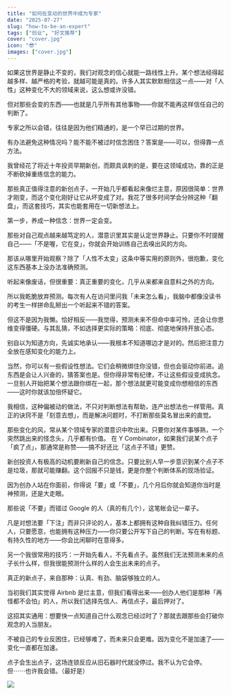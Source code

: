 ```yaml
---
title: "如何在变动的世界中成为专家"
date: "2025-07-27"
slug: "how-to-be-an-expert"
tags: ["创业", "好文推荐"]
cover: "cover.jpg"
icon: "😎"
images: ["cover.jpg"]
---
```

如果这世界是静止不变的，我们对观念的信心就能一路线性上升。某个想法经得起越多样、越严格的考验，就越可能是真的。许多人其实默默相信这一点——对「人性」这种变化不大的领域来说，这么想或许没错。



但对那些会变的东西——也就是几乎所有其他事物——你就不能再这样信任自己的判断了。



专家之所以会错，往往是因为他们精通的，是一个早已过期的世界。



有办法避免这种情况吗？能不能不被过时信念困住？答案是——可以，但得靠一点方法。



我曾经花了将近十年投资早期新创，而颇具讽刺的是，要在这领域成功，靠的正是不断砍掉重练信念的能力。



那些真正值得注意的新创点子，一开始几乎都看起来像烂主意，原因很简单：世界才刚变，而这个变化刚好让它从坏变成了对。我花了很多时间学会分辨这种「翻盘」，而这套技巧，其实也能套用在一切新想法上。



第一步，养成一种信念：世界一定会变。



那些对自己观点越来越笃定的人，潜意识里其实是认定世界静止。只要你不时提醒自己——「不是喔，它在变」，你就会开始训练自己去嗅出风的方向。



那该从哪里开始观察？除了「人性不太变」这条中等实用的原则外，很抱歉，变化这东西基本上没办法准确预测。



听起来像废话，但很重要：真正重要的变化，几乎从来都来自意料之外的方向。



所以我乾脆放弃预测。每次有人在访问里问我「未来怎么看」，我脑中都像没读书的考生一样拼命乱掰出一个听起来不错的答案。



但这不是因为我懒。恰好相反——我觉得，预测未来不但命中率可怜，还会让你思维变得僵硬。与其乱猜，不如选择更实际的策略：彻底、彻底地保持开放心态。



别自以为知道方向，先诚实地承认——我根本不知道哪边才是对的。然后把注意力全放在感知变化的能力上。



当然，你可以有一些假设性想法。它们会稍微绑住你没错，但也会驱动你前进。追东西是会让人兴奋的，猜答案也是。但你得非常有纪律，不让这些假设变成执念。
一旦别人开始把某个想法跟你绑在一起，那个想法就更可能变成你想相信的东西——这时你就该加倍怀疑它。



我相信，这种偏被动的做法，不只对判断想法有帮助，连产出想法也一样管用。真正的诀窍不是「刻意去想」，而是解决问题时，不打断那些莫名冒出来的直觉。



那些变化的风，常从某个领域专家的潜意识中吹出来。只要你对某件事够熟，一个突然跳出来的怪念头，几乎都有价值。
在 Y Combinator，如果我们说某个点子「疯了点」，那通常是称赞——搞不好还比「这点子不错」更赞。



新创投资人有极高的动机要刷新自己的信念。只要比别人早一步意识到某个点子不是垃圾，那就可能赚翻。这个回报不只是钱，更是你整个判断体系的现场验证。



因为创办人站在你面前，你得说「要」或「不要」，几个月后你就会知道你当时是神预测，还是大走眼。



那些说「不要」而错过 Google 的人（真的有几个），这笔帐会记一辈子。



凡是对想法要「下注」而非只评论的人，基本上都拥有这种自我纠错压力。任何人，只要愿意，也能拥有这种压力——你只要公开写下自己的判断。写在有标题、有持久性的地方——你会比闲聊时在意得多。



另一个我很常用的技巧：一开始先看人，不先看点子。虽然我们无法预测未来的点子长什么样，但我很能预测什么样的人会生出未来的点子。



真正的新点子，来自那种：认真、有劲、脑袋够独立的人。



当初我们其实觉得 Airbnb 是烂主意，但我们看得出来——创办人他们是那种「再怪都不会怕」的人，所以我们选择先信人、再信点子，最后押对了。



这招其实通用：想要快一点知道自己什么观念已经过时了？那就去跟那些会打破你观念的人当朋友。



不被自己的专业反困住，已经够难了，而未来只会更难。因为变化不是加速了——变化一直都在加速。



点子会生出点子，这场连锁反应从旧石器时代就没停过。我不认为它会停。
但⋯⋯也许我会错。（最好是）




![](https://prod-files-secure.s3.us-west-2.amazonaws.com/112d0858-5090-4d34-a606-b75eb8d65fd2/46476355-9cf3-4e99-9b7a-3531bc426380/1000202064.png?X-Amz-Algorithm=AWS4-HMAC-SHA256&X-Amz-Content-Sha256=UNSIGNED-PAYLOAD&X-Amz-Credential=ASIAZI2LB466YLZOZAMG%2F20250801%2Fus-west-2%2Fs3%2Faws4_request&X-Amz-Date=20250801T225242Z&X-Amz-Expires=3600&X-Amz-Security-Token=IQoJb3JpZ2luX2VjEM7%2F%2F%2F%2F%2F%2F%2F%2F%2F%2FwEaCXVzLXdlc3QtMiJHMEUCIQDflIgBmHtRt%2Ff%2B%2BwZK93WvNLRufiUDNfqu41cPAvI54gIgaE7eQegOEKUVbN6zbQL6bw%2FvUGAsLghDcsHTYXjKvI8qiAQI9%2F%2F%2F%2F%2F%2F%2F%2F%2F%2F%2FARAAGgw2Mzc0MjMxODM4MDUiDPTjwH6W9ukvSRLTWCrcA4s%2FlsQtbmJKy6TJQlmxzjfK%2B%2BaLmf%2FvhVKdG4W%2FQxRnj%2BoaEW69JU%2F41Lgg%2F7TkPZxc08w8pnP%2BcxEeOnC52u33fjuRoXRFhZgTp%2F%2FwPuzZNSrrhOXcZFGTlKgizDLXEn9zNdGzzLLRkD%2BFRVdzhIvqJdIkg6z9EoJ9%2F2mAnfHXxkRCnoA1CGRxcka%2BRQpedM1iGsm5HPiEpu7pjEz%2BEQc%2B9J82s9Ovs3VwG5gdEXVUc%2BU37aimraSGzTPjTR2KEW2e8DY30wJJypSpe5udMaw1pjfM%2FUvnTGf0%2FeT9hKx9MCYH1Kje1Xhz6sbXgBJxvW4oUK0IfH%2Bud2x4oNd%2BmzwXGBJRjkj%2BwQv25xcgF6Wayb3lvGjEqhoc7Pk6TlAUHWqwCXPAV7GoH0qVYpMzTJ%2BsB4%2BKUJI76YD0stpCZO%2BNgU1H6qJygHgUfWwy3Y4PIUKC6NEshY7Mm4H23W%2FlpamSCpkaWZZKMUqCpRhemd5f6e5G8t8tiK5cMu3JZmaJcja1qfkJzB%2Fwn8J2P%2F0sra5%2FGDvwbEc14%2BfTopSYvIb%2BsOGlxg0ZQVIiFCzmyKfjPKy2mANLk5MnnRNh%2B%2F0pe7pxD7y%2BabgeYwrME6Pwy1esB6YZSyIDk0WkIyTGMOD3tMQGOqUBJQdPqN8ArHQS8envrP59A3dwAeHz2RQAe6anfEMkKa8%2F7AWheOxZaIlxgxdk4%2FPbnNhRYBmOFF%2BYYGJCKiRHVybJAjuubmISnQlseZYMBtBOBbvXc%2FPGP7DRoUfibr22WxXv1rEKmifcqFLD4XcPMbi5Q8i7cSMAeWLzzJLlUwR1M9wSo%2BGstbwDF%2FiXJlTslvZFv8VY5pYRC0%2Bw%2BeiNFtG4GZxn&X-Amz-Signature=3a0562a2d5482690db7751f8fdcb51d49f4defb79f75d2af084cc8dfde7391ac&X-Amz-SignedHeaders=host&x-amz-checksum-mode=ENABLED&x-id=GetObject)

